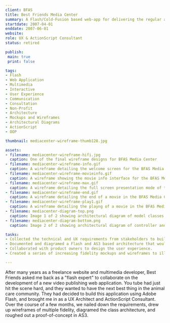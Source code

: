 ```yaml
---
client: BFAS
title: Best Friends Media Center
summary: A Flash/Cold-Fusion based web-app for delivering the regular audio and video content produced by Best Friends Animal Society to their millions of annual website visitors. 
startdate: 2007-04-01
enddate: 2007-06-01
website: 
role: UX & ActionScript Consultant
status: retired

publish: 
 main: true 
 print: false

tags:
- Flash
- Web Application
- Multimedia
- Interactive
- User Experience
- Communication
- Consultation
- Non-Profit
- Architecture
- Mockups and Wireframes
- Architectural Diagrams
- ActionScript
- OOP

thumbnail: mediacenter-wireframe-thumb128.jpg

assets: 
- filename: mediacenter-wireframe-hifi.jpg
  caption: One of the final wireframe designs for BFAS Media Center
- filename: mediacenter-wireframe-info.gif
  caption: A wireframe detailing the welcome screen for the BFAS Media Center
- filename: mediacenter-wireframe-movieinfo.gif
  caption: A wireframe showing the movie info interface for the BFAS Media Center
- filename: mediacenter-wireframe-max.gif
  caption: A wireframe detailing the full screen presentation mode of the BFAS Media Center
- filename: mediacenter-wireframe-end.gif
  caption: A wireframe detailing the end of a movie in the BFAS Media Center
- filename: mediacenter-wireframe-play1.gif
  caption: A wireframe detailing the playng of a movie in the BFAS Media Center
- filename: mediacenter-diagram-top.png
  caption: Image 1 of 2 showing architectural diagram of model classes for BFAS Media Center
- filename: mediacenter-diagram-bottom.png
  caption: Image 2 of 2 showing architectural diagram of controller and view classes for BFAS Media Center

tasks: 
- Collected the technical and UX requirements from stakeholders to build an interactive video player and media gallery.
- Documented and diagramed a Flash and AS3 based architecture that would meet the given requirements. 
- Collaborated with product owners to design the user experience.
- Created a series of increasing fidelity mockups and wireframes to illustrate the UX design.

---
```


After many years as a freelance website and multimedia developer, Best Friends asked me back as a "flash expert" to collaborate on the development of a new video publishing  web application. You tube had just hit the scene hard, and they wanted to have the next best thing in the animal care community. They had decided to build this application using Adobe Flash, and brought me in as a UX Architect and ActionScript Consultant. Over the course of a few months, we nailed down the requirements, drew up wireframes of multiple fidelity, diagramed the class architecture, and roughed out a proof-of-concept in AS3.





